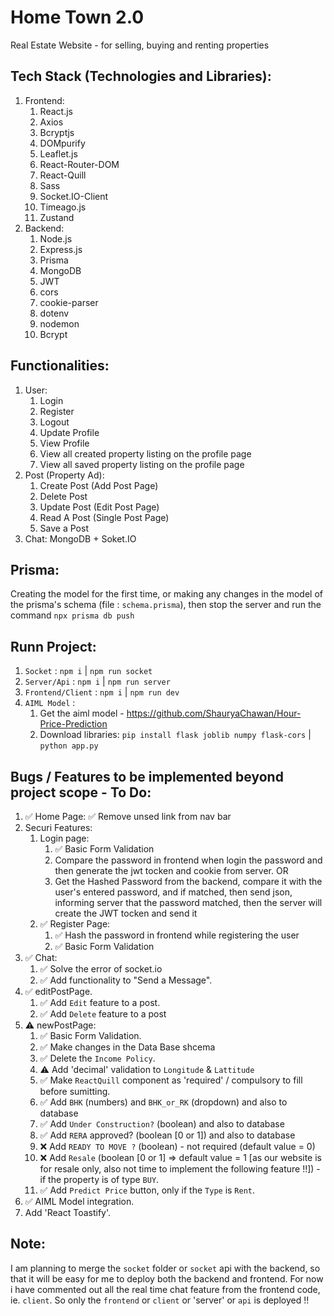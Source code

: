 # Home Town 2.0

Real Estate Website - for selling, buying and renting properties

## Tech Stack (Technologies and Libraries):

1. Frontend:
   1. React.js
   2. Axios
   3. Bcryptjs
   4. DOMpurify
   5. Leaflet.js
   6. React-Router-DOM
   7. React-Quill
   8. Sass
   9. Socket.IO-Client
   10. Timeago.js
   11. Zustand
2. Backend:
   1. Node.js
   2. Express.js
   3. Prisma
   4. MongoDB
   5. JWT 
   6. cors
   7. cookie-parser
   8. dotenv
   9.  nodemon
   10. Bcrypt

## Functionalities:

1. User:
   1. Login
   2. Register
   3. Logout
   4. Update Profile
   5. View Profile
   6. View all created property listing on the profile page
   7. View all saved property listing on the profile page
2. Post (Property Ad):
   1. Create Post (Add Post Page)
   2. Delete Post 
   3. Update Post (Edit Post Page)
   4. Read A Post (Single Post Page)
   5. Save a Post
3. Chat: MongoDB + Soket.IO

## Prisma:
Creating the model for the first time, or making any changes in the model of the prisma's schema (file : `schema.prisma`), then stop the server and run the command `npx prisma db push`

## Runn Project:
1. `Socket` : `npm i` | `npm run socket`
2. `Server/Api` : `npm i` | `npm run server`
3. `Frontend/Client` : `npm i` | `npm run dev`
4. `AIML Model` : 
   1. Get the aiml model - https://github.com/ShauryaChawan/Hour-Price-Prediction
   2. Download libraries: `pip install flask joblib numpy flask-cors` | `python app.py` 

## Bugs / Features to be implemented beyond project scope - To Do:
1. ✅ Home Page: ✅ Remove unsed link from nav bar
2. Securi Features:
   1. Login page:
      1. ✅ Basic Form Validation
      2. Compare the password in frontend when login the password and then generate the jwt tocken and cookie from server. OR
      3. Get the Hashed Password from the backend, compare it with the user's entered password, and if matched, then send json, informing server that the password matched, then the server will create the JWT tocken and send it
   2. ✅ Register Page: 
      1. ✅ Hash the password in frontend while registering the user
      2. ✅ Basic Form Validation
3. ✅ Chat:
   1. ✅ Solve the error of socket.io
   2. ✅ Add functionality to "Send a Message".
4. ✅  editPostPage.
   1. ✅ Add `Edit` feature to a post.
   2. ✅ Add `Delete` feature to a post
5. ⚠️ newPostPage: 
   1. ✅ Basic Form Validation.
   2. ✅  Make changes in the Data Base shcema
   3. ✅ Delete the `Income Policy`.
   4. ⚠️ Add 'decimal' validation to `Longitude` & `Lattitude`
   5. ✅  Make `ReactQuill` component as 'required' / compulsory to fill before sumitting.
   6. ✅ Add `BHK` (numbers) and `BHK_or_RK` (dropdown) and also to database
   7. ✅ Add `Under Construction?` (boolean) and also to database
   8. ✅ Add `RERA` approved? (boolean [0 or 1]) and also to database
   9. ❌ Add `READY TO MOVE ?` (boolean) - not required (default value = 0) 
   10. ❌ Add `Resale` (boolean [0 or 1] => default value = 1 [as our website is for resale only, also not time to implement the following feature !!]) - if the property is of type `BUY`.
   11. ✅  Add `Predict Price` button, only if the `Type` is `Rent`.
6. ✅  AIML Model integration.
7. Add 'React Toastify'.

## Note:
I am planning to merge the `socket` folder or `socket` api with the backend, so that it will be easy for me to deploy both the backend and frontend.
For now i have commented out all the real time chat feature from the frontend code, ie. `client`.
So only the `frontend` or `client` or 'server' or `api` is deployed !!